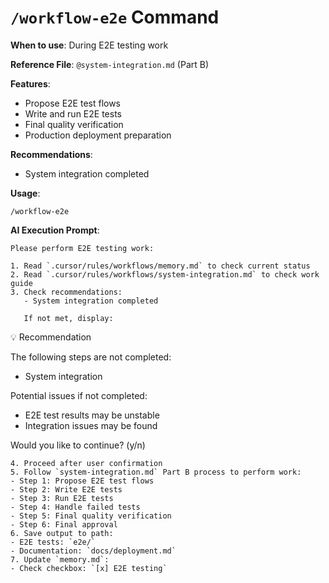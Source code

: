 # `/workflow-e2e` Command

**When to use**: During E2E testing work

**Reference File**: `@system-integration.md` (Part B)

**Features**:

- Propose E2E test flows
- Write and run E2E tests
- Final quality verification
- Production deployment preparation

**Recommendations**:

- System integration completed

**Usage**:

```
/workflow-e2e
```

**AI Execution Prompt**:

```
Please perform E2E testing work:

1. Read `.cursor/rules/workflows/memory.md` to check current status
2. Read `.cursor/rules/workflows/system-integration.md` to check work guide
3. Check recommendations:
   - System integration completed

   If not met, display:
```

💡 Recommendation

The following steps are not completed:

- System integration

Potential issues if not completed:

- E2E test results may be unstable
- Integration issues may be found

Would you like to continue? (y/n)

```
4. Proceed after user confirmation
5. Follow `system-integration.md` Part B process to perform work:
- Step 1: Propose E2E test flows
- Step 2: Write E2E tests
- Step 3: Run E2E tests
- Step 4: Handle failed tests
- Step 5: Final quality verification
- Step 6: Final approval
6. Save output to path:
- E2E tests: `e2e/`
- Documentation: `docs/deployment.md`
7. Update `memory.md`:
- Check checkbox: `[x] E2E testing`
```
